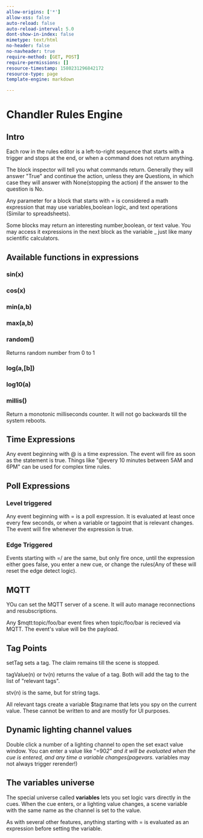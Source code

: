 ```yaml
---
allow-origins: ['*']
allow-xss: false
auto-reload: false
auto-reload-interval: 5.0
dont-show-in-index: false
mimetype: text/html
no-header: false
no-navheader: true
require-method: [GET, POST]
require-permissions: []
resource-timestamp: 1580231296842172
resource-type: page
template-engine: markdown

---
```

Chandler Rules Engine
=====================

## Intro

Each row in the rules editor is a left-to-right sequence that starts with a trigger and stops at the end, or when a command does not return anything.

The block inspector will tell you what commands return. Generally they will answer "True" and continue the action, unless they are Questions,
in which case they will answer with None(stopping the action) if the answer to the question is No.

Any parameter for a block that starts with = is considered a math expression that may use variables,boolean logic, and text operations (Similar to spreadsheets).

Some blocks may return an interesting number,boolean, or text value. You may access it expressions in the next block as the variable _ just like many scientific calculators.

## Available functions in expressions

### sin(x)
### cos(x)
### min(a,b)
### max(a,b)
### random()
Returns random number from 0 to 1
### log(a,[b])
### log10(a)

### millis()
Return a monotonic milliseconds counter. It will not go backwards till the system
reboots.

## Time Expressions

Any event beginning with @ is a time expression. The event will fire as soon as the statement is true.
Things like "@every 10 minutes between 5AM and 6PM" can be used for complex time rules.

## Poll Expressions

### Level triggered

Any event beginning with = is a poll expression. It is evaluated at least once every few seconds, or when a variable or tagpoint
that is relevant changes. The event will fire whenever the expression is true.

### Edge Triggered

Events starting with =/ are the same, but only fire once, until the expression either goes false, you enter a new cue, or change the rules(Any of these will reset the edge detect logic).

## MQTT

YOu can set the MQTT server of a scene. It will auto manage reconnections and resubscriptions.

Any $mqtt:topic/foo/bar event fires when topic/foo/bar is recieved via MQTT. The event's value will be the payload.

## Tag Points

setTag sets a tag. The claim remains till the scene is stopped.

tagValue(n) or tv(n) returns the value of a tag. Both will add the tag to the list of "relevant tags".

stv(n) is the same, but for string tags.

All relevant tags create a variable $tag:name that lets you spy on the current value. These cannot be written to and are mostly 
for UI purposes.


## Dynamic lighting channel values

Double click a number of a lighting channel to open the set exact value window. You
can enter a value like "=90*2" and it will be evaluated when the cue is entered, 
and any time a variable changes(pagevars.* variables may not always trigger rerender!)

## The variables universe

The special universe called __variables__ lets you set logic vars directly in the cues. When the cue enters, or a lighting value changes,
a scene variable with the same name as the channel is set to the value.

As with several other features, anything starting with = is evaluated as an expression before setting the variable.



